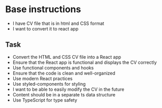 # Base instructions
- I have CV file that is in html and CSS format
- I want to convert it to react app

## Task
- Convert the HTML and CSS CV file into a React app
- Ensure that the React app is functional and displays the CV correctly
- Use functional components and hooks
- Ensure that the code is clean and well-organized
- Use modern React practices
- Use styled-components for styling
- I want to be able to easily modify the CV in the future
- Content should be in a separate ts data structure
- Use TypeScript for type safety